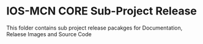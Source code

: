 # IOS-MCN CORE Sub-Project Release
This folder contains sub project release pacakges for Documentation, Relaese Images and Source Code
